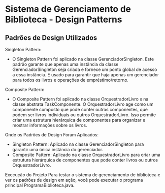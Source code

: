 # Sistema de Gerenciamento de Biblioteca - Design Patterns

## Padrões de Design Utilizados
Singleton Pattern:
- O Singleton Pattern foi aplicado na classe GerenciadorSingleton. Este padrão garante que apenas uma instância da classe GerenciadorSingleton seja criada e fornece um ponto global de acesso a essa instância. É usado para garantir que haja apenas um gerenciador para todos os livros e operações de empréstimo/retorno.

Composite Pattern:
- O Composite Pattern foi aplicado na classe OrquestradorLivro e na classe abstrata TaskComponente. O OrquestradorLivro age como um componente composto que pode conter outros componentes, que podem ser livros individuais ou outros OrquestradorLivro. Isso permite criar uma estrutura hierárquica de componentes para organizar e mostrar informações sobre os livros.

Onde os Padrões de Design Foram Aplicados:
- Singleton Pattern: Aplicado na classe GerenciadorSingleton para garantir uma única instância do gerenciador.
- Composite Pattern: Aplicado na classe OrquestradorLivro para criar uma estrutura hierárquica de componentes que pode conter livros ou outros OrquestradorLivro.

Execução do Projeto
Para testar o sistema de gerenciamento de biblioteca e ver os padrões de design em ação, você pode executar o programa principal ProgramaBiblioteca.java.
